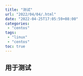 ```yaml
---
title: "测试"
url: "2022/04/04/.html"
date: "2022-04-25T17:05:59+08:00"
categories:
 - "centos"
tags:
 - "linux"
 - "centos"
toc: true
---
```


## 用于测试
